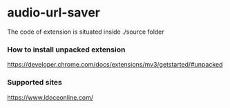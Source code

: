 # audio-url-saver

The code of extension is situated inside ./source folder 

### How to install unpacked extension

https://developer.chrome.com/docs/extensions/mv3/getstarted/#unpacked

### Supported sites

https://www.ldoceonline.com/
